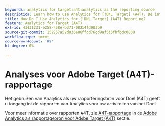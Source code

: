 ```yaml
---
keywords: analytics for target;a4t;analytics as the reporting source
description: Learn how to use Analytics for [!DNL Target] (A4T). De integratie A4T geeft u toegang tot robuuste Adobe Analytics-rapporten voor uw Adobe [!DNL Target] activiteiten.
title: How Do I Use Analytics for [!DNL Target] (A4T) Reporting?
feature: Analytics for Target (A4T)
exl-id: 43d31231-e258-458e-b371-08214fd903b9
source-git-commit: 152257a52d836a88ffcd76cd9af5b3fbfbdc0839
workflow-type: tm+mt
source-wordcount: '95'
ht-degree: 0%

---
```


# Analyses voor Adobe Target (A4T)-rapportage

Het gebruiken van Analytics als uw rapporteringsbron voor Doel (A4T) geeft u toegang tot de rapporten van Analytics voor uw activiteiten van het Doel.

Voor meer informatie over rapporten A4T, zie [A4T-rapportage](/help/main/c-integrating-target-with-mac/a4t/reporting.md#concept_716AF8D545AD404EAAEE99A6DB7B9483) in de [Adobe Analytics als rapportagebron voor Adobe Target (A4T)](/help/main/c-integrating-target-with-mac/a4t/a4t.md#concept_7540C8C04259434AB6EE33B09F47A1DE) sectie.

